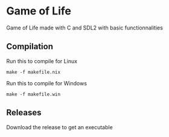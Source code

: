 # Game of Life

Game of Life made with C and SDL2 with basic functionnalities

## Compilation

Run this to compile for Linux

    make -f makefile.nix
    
 Run this to compile for Windows

    make -f makefile.win

## Releases

Download the release to get an executable
